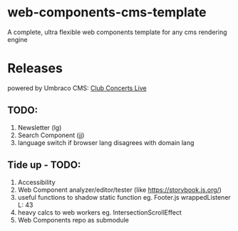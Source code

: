 # web-components-cms-template
A complete, ultra flexible web components template for any cms rendering engine

# Releases
powered by Umbraco CMS: [Club Concerts Live](https://club.migros-kulturprozent-classics.ch/en/)

## TODO:

1. Newsletter (lg)
1. Search Component (jj)
1. language switch if browser lang disagrees with domain lang

## Tide up - TODO:

1. Accessibility
1. Web Component analyzer/editor/tester (like https://storybook.js.org/)
1. useful functions to shadow static function eg. Footer.js wrappedListener L: 43
1. heavy calcs to web workers eg. IntersectionScrollEffect
1. Web Components repo as submodule
